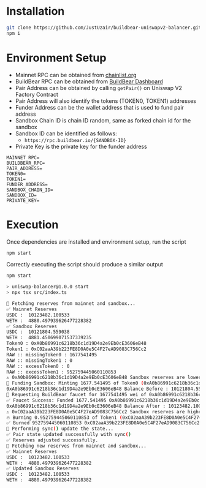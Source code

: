 # Installation

```bash
git clone https://github.com/JustUzair/buildbear-uniswapv2-balancer.git
npm i
```

# Environment Setup

- Mainnet RPC can be obtained from [chainlist.org](https://chainlist.org)
- BuildBear RPC can be obtained from [BuildBear Dashboard](https://app.buildbear.io)
- Pair Address can be obtained by calling `getPair()` on Uniswap V2 Factory Contract
- Pair Address will also identify the tokens (TOKEN0, TOKEN1) addresses
- Funder Address can be the wallet address that is used to fund pair address
- Sandbox Chain ID is chain ID random, same as forked chain id for the sandbox
- Sandbox ID can be identified as follows:
  - `https://rpc.buildbear.io/{SANDBOX-ID}`
- Private Key is the private key for the funder address

```
MAINNET_RPC=
BUILDBEAR_RPC=
PAIR_ADDRESS=
TOKEN0=
TOKEN1=
FUNDER_ADDRESS=
SANDBOX_CHAIN_ID=
SANDBOX_ID=
PRIVATE_KEY=
```

# Execution

Once dependencies are installed and environment setup, run the script

```bash
npm start
```

Correctly executing the script should produce a similar output

```bash
npm start

> uniswap-balancer@1.0.0 start
> npx tsx src/index.ts

🔄 Fetching reserves from mainnet and sandbox...
✅ Mainnet Reserves
USDC :  10123482.100533
WETH :  4880.497939626477228382
✅ Sandbox Reserves
USDC :  10121804.559038
WETH :  4881.450699071537339235
Token0 : 0xA0b86991c6218b36c1d19D4a2e9Eb0cE3606eB48
Token1 : 0xC02aaA39b223FE8D0A0e5C4F27eAD9083C756Cc2
RAW :: missingToken0 : 1677541495
RAW :: missingToken1 : 0
RAW :: excessToken0 : 0
RAW :: excessToken1 : 952759445060110853
⚠️ 0xA0b86991c6218b36c1d19D4a2e9Eb0cE3606eB48 Sandbox reserves are lower than mainnet! Minting additional tokens...
🚰 Funding Sandbox: Minting 1677.541495 of Token0 (0xA0b86991c6218b36c1d19D4a2e9Eb0cE3606eB48)
0xA0b86991c6218b36c1d19D4a2e9Eb0cE3606eB48 Balance Before : 10121804.559038
🚰 Requesting BuildBear faucet for 1677541495 wei of 0xA0b86991c6218b36c1d19D4a2e9Eb0cE3606eB48...
✅ Faucet Success: Funded 1677.541495 0xA0b86991c6218b36c1d19D4a2e9Eb0cE3606eB48 to 0xB4e16d0168e52d35CaCD2c6185b44281Ec28C9Dc
0xA0b86991c6218b36c1d19D4a2e9Eb0cE3606eB48 Balance After : 10123482.100533
⚠️ 0xC02aaA39b223FE8D0A0e5C4F27eAD9083C756Cc2 Sandbox reserves are higher than mainnet! Burning excess tokens...
🔥 Burning 0.952759445060110853 of Token1 (0xC02aaA39b223FE8D0A0e5C4F27eAD9083C756Cc2)
✅ Burned 952759445060110853 0xC02aaA39b223FE8D0A0e5C4F27eAD9083C756Cc2 tokens
🔄 Performing sync() update the state...
✅ Pair state updated successfully with sync()
✅ Reserves adjusted successfully.
🔄 Fetching new reserves from mainnet and sandbox...
✅ Mainnet Reserves
USDC :  10123482.100533
WETH :  4880.497939626477228382
✅ Updated Sandbox Reserves
USDC :  10123482.100533
WETH :  4880.497939626477228382
```
